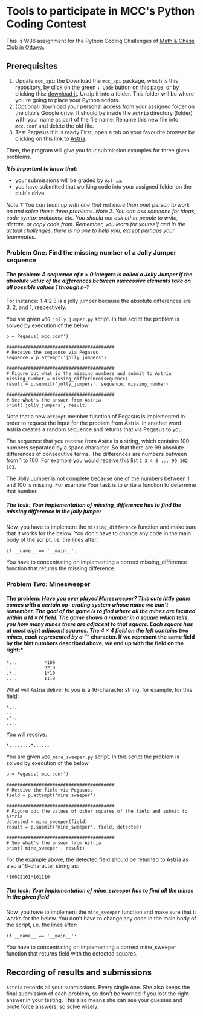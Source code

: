 # Tools to participate in MCC's Python Coding Contest

This is W36 assignment for the Python Coding Challenges of [Math & Chess Club in Ottawa](https://online2learn.wordpress.com/).

## Prerequisites
1. Update `mcc_api`: the Download the `mcc_api` package, which is this repository, by click on the green `↓ Code` button on this page, or by clicking this: [download it](https://github.com/nghia71/mcc_api/archive/master.zip). Unzip it into a folder. This folder will be where you're going to place your Python scripts.
2. (Optional) download your personal access from your assigned folder on the club's Google drive. It should be inside the `Astria` directory (folder) with your name as part of the file name. Rename this new file into `mcc.conf` and delete the old file.
3. Test Pegasus if it is ready
First, open a tab on your favourite browser by clicking on this link to [Astria](http://206.47.13.10:8080).

Then, the program will give you four submission examples for three given problems.

***It is important to know that***:
- your submissions will be graded by `Astria`.
- you have submitted that working code into your assigned folder on the club's drive.

*Note 1: You can team up with one (but not more than one) person to work on and solve these three problems.*
*Note 2: You can ask someone for ideas, code syntax problems, etc. You should not ask other people to write, dictate, or copy code from. Remember, you learn for yourself and in the actual challenges, there is no one to help you, except perhaps your teammates.*

### Problem One: Find the missing number of a Jolly Jumper sequence
#### The problem: *A sequence of n > 0 integers is called a Jolly Jumper if the absolute value of the differences between successive elements take on all possible values 1 through n-1*

For instance: 1 4 2 3 is a jolly jumper because the absolute differences are 3, 2, and 1, respectively.

You are given `w36_jolly_jumper.py` script. In this script the problem is solved by execution of the below

    p = Pegasus('mcc.conf')

    ########################################
    # Receive the sequence via Pegasus
    sequence = p.attempt('jolly_jumpers')

    ########################################
    # Figure out what is the missing numbers and submit to Astria
    missing_number = missing_difference(sequence)
    result = p.submit('jolly_jumpers', sequence, missing_number)

    ########################################
    # See what's the answer from Astria
    print('jolly_jumpers', result)

Note that a new `attempt` member function of Pegasus is implemented in order to request the input for the problem from Astria. In another word Astria creates a random sequence and returns that via Pegasus to you.

The sequence that you receive from Astria is a string, which contains 100 numbers separated by a space character. So that there are 99 absolute differences of consecutive terms. The differences are numbers between from 1 to 100. For example  you would receive this list `2 3 4 5 ... 99 102 103`.

The Jolly Jumper is not complete because one of the numbers between 1 and 100 is missing. For example Your task is to write a function to determine that number.

##### The task: *Your implementation of missing_difference has to find the missing difference in the jolly jumper*

Now, you have to implement the `missing_difference` function and make sure that it works for the below. You don't have to change any code in the main body of the script, i.e. the lines after:

    if __name__ == '__main__':

You have to concentrating on implementing a correct missing_difference function that returns the missing difference.

### Problem Two: Minesweeper
#### The problem: ***Have you ever played Minesweeper? This cute little game comes with a certain op- erating system whose name we can’t remember. The goal of the game is to find where all the mines are located within a M × N field. The game shows a number in a square which tells you how many mines there are adjacent to that square. Each square has at most eight adjacent squares. The 4 × 4 field on the left contains two mines, each represented by a “*” character. If we represent the same field by the hint numbers described above, we end up with the field on the right:***

    *...          *100
    ....          2210
    .*..          1*10
    ....          1110

What will Astria deliver to you is a 16-character string, for example, for this field:

    *...
    ....
    .*..
    ....

You will receive:

    *........*......

You are given `w36_mine_sweeper.py` script. In this script the problem is solved by execution of the below

    p = Pegasus('mcc.conf')

    ########################################
    # Receive the field via Pegasus.
    field = p.attempt('mine_sweeper')

    ########################################
    # Figure out the values of other squares of the field and submit to Astria
    detected = mine_sweeper(field)
    result = p.submit('mine_sweeper', field, detected)

    ########################################
    # See what's the answer from Astria
    print('mine_sweeper', result)

For the example above, the detected field should be returned to Astria as also a 16-character string as:

    *10022101*101110

##### The task: *Your implementation of mine_sweeper has to find all the mines in the given field*

Now, you have to implement the `mine_sweeper` function and make sure that it works for the below. You don't have to change any code in the main body of the script, i.e. the lines after:

    if __name__ == '__main__':

You have to concentrating on implementing a correct mine_sweeper function that returns field with the detected squares.

## Recording of results and submissions
`Astria` records all your submissions. Every single one. She also keeps the final submission of each problem, so don't be worried if you lost the right answer in your testing. This also means she can see your guesses and brute force answers, so solve wisely.
